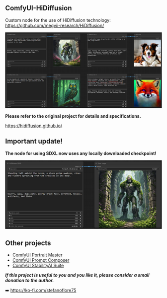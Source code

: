 ## ComfyUI-HiDiffusion

Custom node for the use of HiDiffusion technology: https://github.com/megvii-research/HiDiffusion/

![ComfyUI-HiDiffusion nodes](/assets/overview.png)

**Please refer to the original project for details and specifications.**

https://hidiffusion.github.io/

## Important update!

**The node for using SDXL now uses any locally downloaded checkpoint!**

![ComfyUI-HiDiffusion SDXL node](/assets/sdxl.png)

## Other projects

- [ComfyUI Portrait Master](https://github.com/florestefano1975/comfyui-portrait-master/)
- [ComfyUI Prompt Composer](https://github.com/florestefano1975/comfyui-prompt-composer/)
- [ComfyUI StabilityAI Suite](https://github.com/florestefano1975/ComfyUI-StabilityAI-Suite/)

**_If this project is useful to you and you like it, please consider a small donation to the author._**

➡️ https://ko-fi.com/stefanoflore75